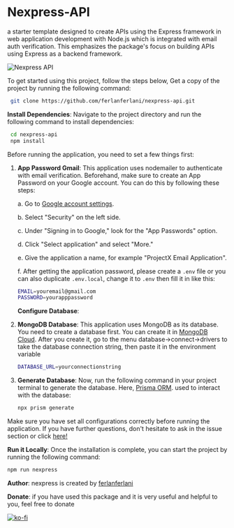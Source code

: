 # Nexpress-API

a starter template designed to create APIs using the Express framework in web application development with Node.js which is integrated with email auth verification. This emphasizes the package's focus on building APIs using Express as a backend framework.

![Nexpress API](https://github.com/ferlanferlani/nexpress-api/assets/87635305/eae6e6fa-8cc0-4cb7-a981-c399859565cc)

To get started using this project, follow the steps below, Get a copy of the project by running the following command:

```bash
 git clone https://github.com/ferlanferlani/nexpress-api.git
```

**Install Dependencies**:
Navigate to the project directory and run the following command to install dependencies:

```bash
 cd nexpress-api
 npm install
```

Before running the application, you need to set a few things first:

1. **App Password Gmail**: This application uses nodemailer to authenticate with email verification. Beforehand, make sure to create an App Password on your Google account. You can do this by following these steps:

   a. Go to [Google account settings](https://myaccount.google.com/).

   b. Select "Security" on the left side.

   c. Under "Signing in to Google," look for the "App Passwords" option.

   d. Click "Select application" and select "More."

   e. Give the application a name, for example "ProjectX Email Application".

   f. After getting the application password, please create a `.env` file or you can also duplicate `.env.local`, change it to `.env` then fill it in like this:

   ```bash
   EMAIL=youremail@gmail.com
   PASSWORD=yourapppassword
   ```

   **Configure Database**:

2. **MongoDB Database**: This application uses MongoDB as its database. You need to create a database first. You can create it in [MongoDB Cloud](https://cloud.mongodb.com/).
   After you create it, go to the menu database->connect->drivers to take the database connection string, then paste it in the environment variable

   ```bash
   DATABASE_URL=yourconnectionstring
   ```

3. **Generate Database**: Now, run the following command in your project terminal to generate the database. Here, [Prisma ORM](https://www.prisma.io/). used to interact with the database:

   ```bash
   npx prism generate
   ```

Make sure you have set all configurations correctly before running the application. If you have further questions, don't hesitate to ask in the issue section or click [here!](https://github.com/ferlanferlani/nexpress-api/issues/1)

**Run it Locally**:
Once the installation is complete, you can start the project by running the following command:

```bash
npm run nexpress
```

**Author**:
nexpress is created by [ferlanferlani](https://ferlanferlani.rf.gd)

**Donate**:
if you have used this package and it is very useful and helpful to you, feel free to donate

[![ko-fi](https://ko-fi.com/img/githubbutton_sm.svg)](https://ko-fi.com/ferlanferlani)
